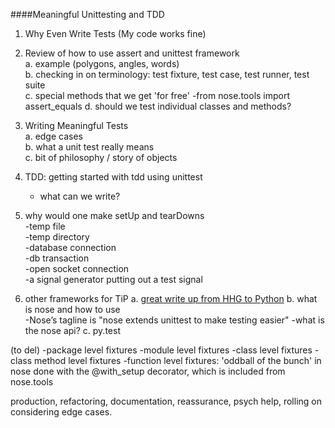 ####Meaningful Unittesting and TDD

1. Why Even Write Tests (My code works fine)  


2. Review of how to use assert and unittest framework    
    a. example (polygons, angles, words)   
    b. checking in on terminology: test fixture, test case, test runner, test suite    
    c. special methods that we get 'for free'    -from nose.tools import assert_equals
    d. should we test individual classes and methods?             

3. Writing Meaningful Tests    
    a. edge cases    
    b. what a unit test really means    
    c. bit of philosophy / story of objects    


4. TDD: getting started with tdd using unittest    
    - what can we write?     

5. why would one make setUp and tearDowns    
   -temp file    
   -temp directory    
   -database connection    
   -db transaction    
   -open socket connection    
   -a signal generator putting out a test signal    

6. other frameworks for TiP
    a. [great write up from HHG to Python](http://docs.python-guide.org/en/latest/writing/tests/)
    b. what is nose and how to use    
        -Nose’s tagline is "nose extends unittest to make testing easier"
        -what is the nose api?
    c. py.test

(to del)
-package level fixtures
-module level fixtures
-class level fixtures
-class method level fixtures
-function level fixtures: 'oddball of the bunch' in nose done with the @with_setup decorator, which is included from nose.tools




production, refactoring, documentation, reassurance, psych help, rolling on considering edge cases.
